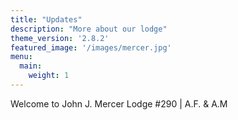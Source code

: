 ```yaml
---
title: "Updates"
description: "More about our lodge"
theme_version: '2.8.2'
featured_image: '/images/mercer.jpg'
menu:
  main:
    weight: 1
---
```

Welcome to John J. Mercer Lodge #290 | A.F. & A.M
